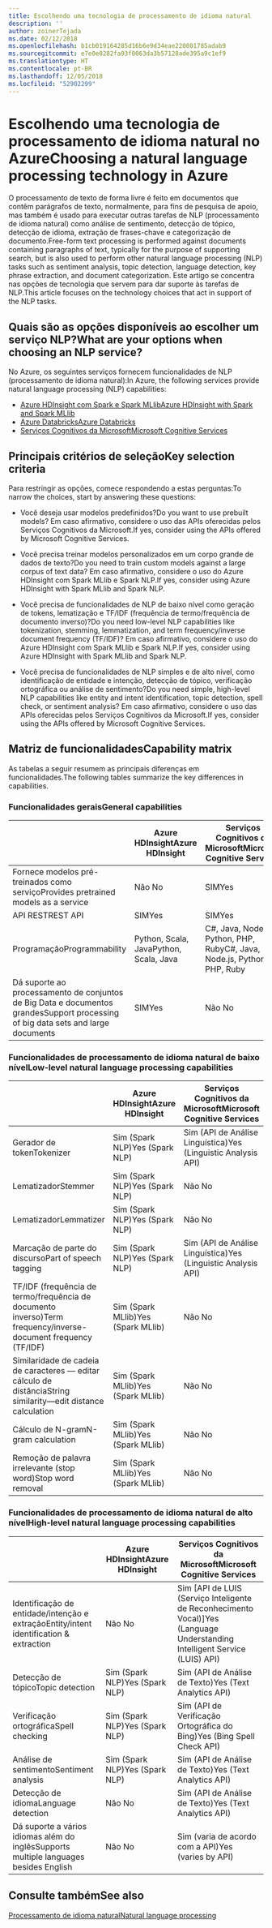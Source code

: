 ```yaml
---
title: Escolhendo uma tecnologia de processamento de idioma natural
description: ''
author: zoinerTejada
ms.date: 02/12/2018
ms.openlocfilehash: b1cb019164285d16b6e9d34eae220801785adab9
ms.sourcegitcommit: e7e0e0282fa93f0063da3b57128ade395a9c1ef9
ms.translationtype: HT
ms.contentlocale: pt-BR
ms.lasthandoff: 12/05/2018
ms.locfileid: "52902299"
---
```

# <a name="choosing-a-natural-language-processing-technology-in-azure"></a><span data-ttu-id="6b2c9-102">Escolhendo uma tecnologia de processamento de idioma natural no Azure</span><span class="sxs-lookup"><span data-stu-id="6b2c9-102">Choosing a natural language processing technology in Azure</span></span>

<span data-ttu-id="6b2c9-103">O processamento de texto de forma livre é feito em documentos que contêm parágrafos de texto, normalmente, para fins de pesquisa de apoio, mas também é usado para executar outras tarefas de NLP (processamento de idioma natural) como análise de sentimento, detecção de tópico, detecção de idioma, extração de frases-chave e categorização de documento.</span><span class="sxs-lookup"><span data-stu-id="6b2c9-103">Free-form text processing is performed against documents containing paragraphs of text, typically for the purpose of supporting search, but is also used to perform other natural language processing (NLP) tasks such as sentiment analysis, topic detection, language detection, key phrase extraction, and document categorization.</span></span> <span data-ttu-id="6b2c9-104">Este artigo se concentra nas opções de tecnologia que servem para dar suporte às tarefas de NLP.</span><span class="sxs-lookup"><span data-stu-id="6b2c9-104">This article focuses on the technology choices that act in support of the NLP tasks.</span></span>

## <a name="what-are-your-options-when-choosing-an-nlp-service"></a><span data-ttu-id="6b2c9-105">Quais são as opções disponíveis ao escolher um serviço NLP?</span><span class="sxs-lookup"><span data-stu-id="6b2c9-105">What are your options when choosing an NLP service?</span></span>

<span data-ttu-id="6b2c9-106">No Azure, os seguintes serviços fornecem funcionalidades de NLP (processamento de idioma natural):</span><span class="sxs-lookup"><span data-stu-id="6b2c9-106">In Azure, the following services provide natural language processing (NLP) capabilities:</span></span>

- [<span data-ttu-id="6b2c9-107">Azure HDInsight com Spark e Spark MLlib</span><span class="sxs-lookup"><span data-stu-id="6b2c9-107">Azure HDInsight with Spark and Spark MLlib</span></span>](/azure/hdinsight/spark/apache-spark-overview)
- [<span data-ttu-id="6b2c9-108">Azure Databricks</span><span class="sxs-lookup"><span data-stu-id="6b2c9-108">Azure Databricks</span></span>](/azure/azure-databricks/what-is-azure-databricks)
- [<span data-ttu-id="6b2c9-109">Serviços Cognitivos da Microsoft</span><span class="sxs-lookup"><span data-stu-id="6b2c9-109">Microsoft Cognitive Services</span></span>](/azure/cognitive-services/welcome)

## <a name="key-selection-criteria"></a><span data-ttu-id="6b2c9-110">Principais critérios de seleção</span><span class="sxs-lookup"><span data-stu-id="6b2c9-110">Key selection criteria</span></span>

<span data-ttu-id="6b2c9-111">Para restringir as opções, comece respondendo a estas perguntas:</span><span class="sxs-lookup"><span data-stu-id="6b2c9-111">To narrow the choices, start by answering these questions:</span></span>

- <span data-ttu-id="6b2c9-112">Você deseja usar modelos predefinidos?</span><span class="sxs-lookup"><span data-stu-id="6b2c9-112">Do you want to use prebuilt models?</span></span> <span data-ttu-id="6b2c9-113">Em caso afirmativo, considere o uso das APIs oferecidas pelos Serviços Cognitivos da Microsoft.</span><span class="sxs-lookup"><span data-stu-id="6b2c9-113">If yes, consider using the APIs offered by Microsoft Cognitive Services.</span></span>

- <span data-ttu-id="6b2c9-114">Você precisa treinar modelos personalizados em um corpo grande de dados de texto?</span><span class="sxs-lookup"><span data-stu-id="6b2c9-114">Do you need to train custom models against a large corpus of text data?</span></span> <span data-ttu-id="6b2c9-115">Em caso afirmativo, considere o uso do Azure HDInsight com Spark MLlib e Spark NLP.</span><span class="sxs-lookup"><span data-stu-id="6b2c9-115">If yes, consider using Azure HDInsight with Spark MLlib and Spark NLP.</span></span>

- <span data-ttu-id="6b2c9-116">Você precisa de funcionalidades de NLP de baixo nível como geração de tokens, lematização e TF/IDF (frequência de termo/frequência de documento inverso)?</span><span class="sxs-lookup"><span data-stu-id="6b2c9-116">Do you need low-level NLP capabilities like tokenization, stemming, lemmatization, and term frequency/inverse document frequency (TF/IDF)?</span></span> <span data-ttu-id="6b2c9-117">Em caso afirmativo, considere o uso do Azure HDInsight com Spark MLlib e Spark NLP.</span><span class="sxs-lookup"><span data-stu-id="6b2c9-117">If yes, consider using Azure HDInsight with Spark MLlib and Spark NLP.</span></span>

- <span data-ttu-id="6b2c9-118">Você precisa de funcionalidades de NLP simples e de alto nível, como identificação de entidade e intenção, detecção de tópico, verificação ortográfica ou análise de sentimento?</span><span class="sxs-lookup"><span data-stu-id="6b2c9-118">Do you need simple, high-level NLP capabilities like entity and intent identification, topic detection, spell check, or sentiment analysis?</span></span> <span data-ttu-id="6b2c9-119">Em caso afirmativo, considere o uso das APIs oferecidas pelos Serviços Cognitivos da Microsoft.</span><span class="sxs-lookup"><span data-stu-id="6b2c9-119">If yes, consider using the APIs offered by Microsoft Cognitive Services.</span></span>

## <a name="capability-matrix"></a><span data-ttu-id="6b2c9-120">Matriz de funcionalidades</span><span class="sxs-lookup"><span data-stu-id="6b2c9-120">Capability matrix</span></span>

<span data-ttu-id="6b2c9-121">As tabelas a seguir resumem as principais diferenças em funcionalidades.</span><span class="sxs-lookup"><span data-stu-id="6b2c9-121">The following tables summarize the key differences in capabilities.</span></span>  

### <a name="general-capabilities"></a><span data-ttu-id="6b2c9-122">Funcionalidades gerais</span><span class="sxs-lookup"><span data-stu-id="6b2c9-122">General capabilities</span></span>

| | <span data-ttu-id="6b2c9-123">Azure HDInsight</span><span class="sxs-lookup"><span data-stu-id="6b2c9-123">Azure HDInsight</span></span> | <span data-ttu-id="6b2c9-124">Serviços Cognitivos da Microsoft</span><span class="sxs-lookup"><span data-stu-id="6b2c9-124">Microsoft Cognitive Services</span></span> |
| --- | --- | --- |
| <span data-ttu-id="6b2c9-125">Fornece modelos pré-treinados como serviço</span><span class="sxs-lookup"><span data-stu-id="6b2c9-125">Provides pretrained models as a service</span></span> | <span data-ttu-id="6b2c9-126">Não </span><span class="sxs-lookup"><span data-stu-id="6b2c9-126">No</span></span> | <span data-ttu-id="6b2c9-127">SIM</span><span class="sxs-lookup"><span data-stu-id="6b2c9-127">Yes</span></span> |
| <span data-ttu-id="6b2c9-128">API REST</span><span class="sxs-lookup"><span data-stu-id="6b2c9-128">REST API</span></span> | <span data-ttu-id="6b2c9-129">SIM</span><span class="sxs-lookup"><span data-stu-id="6b2c9-129">Yes</span></span> | <span data-ttu-id="6b2c9-130">SIM</span><span class="sxs-lookup"><span data-stu-id="6b2c9-130">Yes</span></span> |
| <span data-ttu-id="6b2c9-131">Programação</span><span class="sxs-lookup"><span data-stu-id="6b2c9-131">Programmability</span></span> | <span data-ttu-id="6b2c9-132">Python, Scala, Java</span><span class="sxs-lookup"><span data-stu-id="6b2c9-132">Python, Scala, Java</span></span> | <span data-ttu-id="6b2c9-133">C#, Java, Node.js, Python, PHP, Ruby</span><span class="sxs-lookup"><span data-stu-id="6b2c9-133">C#, Java, Node.js, Python, PHP, Ruby</span></span> |
| <span data-ttu-id="6b2c9-134">Dá suporte ao processamento de conjuntos de Big Data e documentos grandes</span><span class="sxs-lookup"><span data-stu-id="6b2c9-134">Support processing of big data sets and large documents</span></span> | <span data-ttu-id="6b2c9-135">SIM</span><span class="sxs-lookup"><span data-stu-id="6b2c9-135">Yes</span></span> | <span data-ttu-id="6b2c9-136">Não </span><span class="sxs-lookup"><span data-stu-id="6b2c9-136">No</span></span> |

### <a name="low-level-natural-language-processing-capabilities"></a><span data-ttu-id="6b2c9-137">Funcionalidades de processamento de idioma natural de baixo nível</span><span class="sxs-lookup"><span data-stu-id="6b2c9-137">Low-level natural language processing capabilities</span></span>

| | <span data-ttu-id="6b2c9-138">Azure HDInsight</span><span class="sxs-lookup"><span data-stu-id="6b2c9-138">Azure HDInsight</span></span> | <span data-ttu-id="6b2c9-139">Serviços Cognitivos da Microsoft</span><span class="sxs-lookup"><span data-stu-id="6b2c9-139">Microsoft Cognitive Services</span></span> |  
| --- | --- | --- | 
| <span data-ttu-id="6b2c9-140">Gerador de token</span><span class="sxs-lookup"><span data-stu-id="6b2c9-140">Tokenizer</span></span> | <span data-ttu-id="6b2c9-141">Sim (Spark NLP)</span><span class="sxs-lookup"><span data-stu-id="6b2c9-141">Yes (Spark NLP)</span></span> | <span data-ttu-id="6b2c9-142">Sim (API de Análise Linguística)</span><span class="sxs-lookup"><span data-stu-id="6b2c9-142">Yes (Linguistic Analysis API)</span></span> |
| <span data-ttu-id="6b2c9-143">Lematizador</span><span class="sxs-lookup"><span data-stu-id="6b2c9-143">Stemmer</span></span> | <span data-ttu-id="6b2c9-144">Sim (Spark NLP)</span><span class="sxs-lookup"><span data-stu-id="6b2c9-144">Yes (Spark NLP)</span></span> | <span data-ttu-id="6b2c9-145">Não </span><span class="sxs-lookup"><span data-stu-id="6b2c9-145">No</span></span> |
| <span data-ttu-id="6b2c9-146">Lematizador</span><span class="sxs-lookup"><span data-stu-id="6b2c9-146">Lemmatizer</span></span> | <span data-ttu-id="6b2c9-147">Sim (Spark NLP)</span><span class="sxs-lookup"><span data-stu-id="6b2c9-147">Yes (Spark NLP)</span></span> | <span data-ttu-id="6b2c9-148">Não </span><span class="sxs-lookup"><span data-stu-id="6b2c9-148">No</span></span> |
| <span data-ttu-id="6b2c9-149">Marcação de parte do discurso</span><span class="sxs-lookup"><span data-stu-id="6b2c9-149">Part of speech tagging</span></span> | <span data-ttu-id="6b2c9-150">Sim (Spark NLP)</span><span class="sxs-lookup"><span data-stu-id="6b2c9-150">Yes (Spark NLP)</span></span> | <span data-ttu-id="6b2c9-151">Sim (API de Análise Linguística)</span><span class="sxs-lookup"><span data-stu-id="6b2c9-151">Yes (Linguistic Analysis API)</span></span> |
| <span data-ttu-id="6b2c9-152">TF/IDF (frequência de termo/frequência de documento inverso)</span><span class="sxs-lookup"><span data-stu-id="6b2c9-152">Term frequency/inverse-document frequency (TF/IDF)</span></span> | <span data-ttu-id="6b2c9-153">Sim (Spark MLlib)</span><span class="sxs-lookup"><span data-stu-id="6b2c9-153">Yes (Spark MLlib)</span></span> | <span data-ttu-id="6b2c9-154">Não </span><span class="sxs-lookup"><span data-stu-id="6b2c9-154">No</span></span> |
| <span data-ttu-id="6b2c9-155">Similaridade de cadeia de caracteres &mdash; editar cálculo de distância</span><span class="sxs-lookup"><span data-stu-id="6b2c9-155">String similarity&mdash;edit distance calculation</span></span> | <span data-ttu-id="6b2c9-156">Sim (Spark MLlib)</span><span class="sxs-lookup"><span data-stu-id="6b2c9-156">Yes (Spark MLlib)</span></span> | <span data-ttu-id="6b2c9-157">Não </span><span class="sxs-lookup"><span data-stu-id="6b2c9-157">No</span></span> |
| <span data-ttu-id="6b2c9-158">Cálculo de N-gram</span><span class="sxs-lookup"><span data-stu-id="6b2c9-158">N-gram calculation</span></span> | <span data-ttu-id="6b2c9-159">Sim (Spark MLlib)</span><span class="sxs-lookup"><span data-stu-id="6b2c9-159">Yes (Spark MLlib)</span></span> | <span data-ttu-id="6b2c9-160">Não </span><span class="sxs-lookup"><span data-stu-id="6b2c9-160">No</span></span> |
| <span data-ttu-id="6b2c9-161">Remoção de palavra irrelevante (stop word)</span><span class="sxs-lookup"><span data-stu-id="6b2c9-161">Stop word removal</span></span> | <span data-ttu-id="6b2c9-162">Sim (Spark MLlib)</span><span class="sxs-lookup"><span data-stu-id="6b2c9-162">Yes (Spark MLlib)</span></span> | <span data-ttu-id="6b2c9-163">Não </span><span class="sxs-lookup"><span data-stu-id="6b2c9-163">No</span></span> |

### <a name="high-level-natural-language-processing-capabilities"></a><span data-ttu-id="6b2c9-164">Funcionalidades de processamento de idioma natural de alto nível</span><span class="sxs-lookup"><span data-stu-id="6b2c9-164">High-level natural language processing capabilities</span></span>

| | <span data-ttu-id="6b2c9-165">Azure HDInsight</span><span class="sxs-lookup"><span data-stu-id="6b2c9-165">Azure HDInsight</span></span> | <span data-ttu-id="6b2c9-166">Serviços Cognitivos da Microsoft</span><span class="sxs-lookup"><span data-stu-id="6b2c9-166">Microsoft Cognitive Services</span></span> |
| --- | --- | --- | 
| <span data-ttu-id="6b2c9-167">Identificação de entidade/intenção e extração</span><span class="sxs-lookup"><span data-stu-id="6b2c9-167">Entity/intent identification & extraction</span></span> | <span data-ttu-id="6b2c9-168">Não </span><span class="sxs-lookup"><span data-stu-id="6b2c9-168">No</span></span> | <span data-ttu-id="6b2c9-169">Sim [API de LUIS (Serviço Inteligente de Reconhecimento Vocal)]</span><span class="sxs-lookup"><span data-stu-id="6b2c9-169">Yes (Language Understanding Intelligent Service (LUIS) API)</span></span> |    
| <span data-ttu-id="6b2c9-170">Detecção de tópico</span><span class="sxs-lookup"><span data-stu-id="6b2c9-170">Topic detection</span></span> | <span data-ttu-id="6b2c9-171">Sim (Spark NLP)</span><span class="sxs-lookup"><span data-stu-id="6b2c9-171">Yes (Spark NLP)</span></span> | <span data-ttu-id="6b2c9-172">Sim (API de Análise de Texto)</span><span class="sxs-lookup"><span data-stu-id="6b2c9-172">Yes (Text Analytics API)</span></span> |
| <span data-ttu-id="6b2c9-173">Verificação ortográfica</span><span class="sxs-lookup"><span data-stu-id="6b2c9-173">Spell checking</span></span> | <span data-ttu-id="6b2c9-174">Sim (Spark NLP)</span><span class="sxs-lookup"><span data-stu-id="6b2c9-174">Yes (Spark NLP)</span></span> | <span data-ttu-id="6b2c9-175">Sim (API de Verificação Ortográfica do Bing)</span><span class="sxs-lookup"><span data-stu-id="6b2c9-175">Yes (Bing Spell Check API)</span></span> |
| <span data-ttu-id="6b2c9-176">Análise de sentimento</span><span class="sxs-lookup"><span data-stu-id="6b2c9-176">Sentiment analysis</span></span> | <span data-ttu-id="6b2c9-177">Sim (Spark NLP)</span><span class="sxs-lookup"><span data-stu-id="6b2c9-177">Yes (Spark NLP)</span></span> | <span data-ttu-id="6b2c9-178">Sim (API de Análise de Texto)</span><span class="sxs-lookup"><span data-stu-id="6b2c9-178">Yes (Text Analytics API)</span></span> |
| <span data-ttu-id="6b2c9-179">Detecção de idioma</span><span class="sxs-lookup"><span data-stu-id="6b2c9-179">Language detection</span></span> | <span data-ttu-id="6b2c9-180">Não </span><span class="sxs-lookup"><span data-stu-id="6b2c9-180">No</span></span> | <span data-ttu-id="6b2c9-181">Sim (API de Análise de Texto)</span><span class="sxs-lookup"><span data-stu-id="6b2c9-181">Yes (Text Analytics API)</span></span> |
| <span data-ttu-id="6b2c9-182">Dá suporte a vários idiomas além do inglês</span><span class="sxs-lookup"><span data-stu-id="6b2c9-182">Supports multiple languages besides English</span></span> | <span data-ttu-id="6b2c9-183">Não </span><span class="sxs-lookup"><span data-stu-id="6b2c9-183">No</span></span> | <span data-ttu-id="6b2c9-184">Sim (varia de acordo com a API)</span><span class="sxs-lookup"><span data-stu-id="6b2c9-184">Yes (varies by API)</span></span> |

## <a name="see-also"></a><span data-ttu-id="6b2c9-185">Consulte também</span><span class="sxs-lookup"><span data-stu-id="6b2c9-185">See also</span></span>

[<span data-ttu-id="6b2c9-186">Processamento de idioma natural</span><span class="sxs-lookup"><span data-stu-id="6b2c9-186">Natural language processing</span></span>](../scenarios/natural-language-processing.md)
